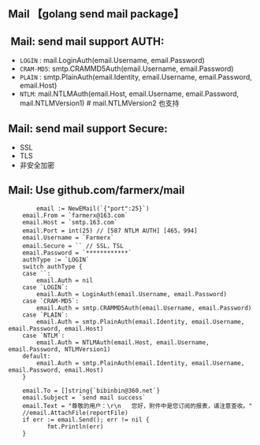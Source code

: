 Mail 【golang send mail package】
------

##  Mail: send mail support AUTH:

* `LOGIN` : mail.LoginAuth(email.Username, email.Password)
* `CRAM-MD5`: smtp.CRAMMD5Auth(email.Username, email.Password)
* `PLAIN` : smtp.PlainAuth(email.Identity, email.Username, email.Password, email.Host)
* `NTLM`: mail.NTLMAuth(email.Host, email.Username, email.Password, mail.NTLMVersion1) # mail.NTLMVersion2 也支持

## Mail: send mail support Secure:

* SSL
* TLS
* 非安全加密

## Mail: Use github.com/farmerx/mail

```
        email := NewEMail(`{"port":25}`)
	email.From = `farmerx@163.com`
	email.Host = `smtp.163.com`
	email.Port = int(25) // [587 NTLM AUTH] [465，994]
	email.Username = `Farmerx`
	email.Secure = `` // SSL，TSL
	email.Password = `************`
	authType := `LOGIN`
	switch authType {
	case ``:
		email.Auth = nil
	case `LOGIN`:
		email.Auth = LoginAuth(email.Username, email.Password)
	case `CRAM-MD5`:
		email.Auth = smtp.CRAMMD5Auth(email.Username, email.Password)
	case `PLAIN`:
		email.Auth = smtp.PlainAuth(email.Identity, email.Username, email.Password, email.Host)
	case `NTLM`:
		email.Auth = NTLMAuth(email.Host, email.Username, email.Password, NTLMVersion1)
	default:
		email.Auth = smtp.PlainAuth(email.Identity, email.Username, email.Password, email.Host)
	}

	email.To = []string{`bibinbin@360.net`}
	email.Subject = `send mail success`
	email.Text = "尊敬的用户：\r\n   您好，附件中是您订阅的报表，请注意查收。"
	//email.AttachFile(reportFile)
	if err := email.Send(); err != nil {
		   fmt.Println(err)
	}

```


   
